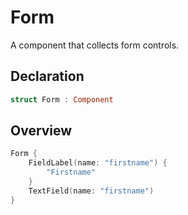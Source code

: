 # Form

A component that collects form controls.

## Declaration

```swift
struct Form : Component
```

## Overview

```swift
Form {
    FieldLabel(name: "firstname") {
        "Firstname"
    }
    TextField(name: "firstname")
}
```
